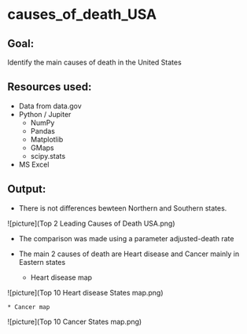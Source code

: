 # causes_of_death_USA

## Goal:
Identify the main causes of death in the United States

## Resources used:
* Data from data.gov
* Python / Jupiter
	* NumPy
	* Pandas
	* Matplotlib
	* GMaps
	* scipy.stats
* MS Excel

## Output:
* There is not differences bewteen Northern and Southern states.

![picture](Top 2 Leading Causes of Death USA.png)
 
* The comparison was made using a parameter adjusted-death rate

* The main 2 causes of death are Heart disease and Cancer mainly in Eastern states

	* Heart disease map

 ![picture](Top 10 Heart disease States map.png)

	* Cancer map
	
![picture](Top 10 Cancer States map.png)
